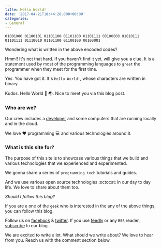 ```yaml
---
title: Hello World!
date: '2017-04-21T18:44:26.000+00:00'
categories:
- General
---
```


`01001000 01100101 01101100 01101100 01101111 00100000 01010111 01101111 01110010 01101100 01100100 00100001`

Wondering what is written in the above encoded codes?

Hmm!! It's not that hard. If you haven't find it yet, will give you a clue. It is a statement used by most of the programming languages to `greet` the programmer when they meet for the first time.

Yes. You have got it. It's `Hello World!`, whose characters are written in binary.

Kudos. Hello World :wave: :earth_asia:. Nice to meet you via this blog post.

### Who are we?

Our crew includes a [developer](https://github.com/sasivarnan) and some computers that are running locally and in the cloud.

We love :heart: programming :computer: and various technologies around it.

### What is this site for?

The purpose of this site is to showcase various things that we build and various technologies that we experienced and experimented.

We gonna share a series of `programming tech` tutorials and guides.

And we use various open source technologies :octocat: in our day to day life. We love to share about them too.

_Should I follow this blog?_

If you are a one of the `geek` who is interested in the any of the above things, you can follow this blog.

Follow us on [facebook](https://facebook.com/cybeadon) & [twitter](https://twitter.com/cybeadon). If you use [feedly](https://feedly.com) or any `RSS` reader, [subscribe](/rss.xml) to our blog.

We are excited to write a lot. What should we write about?
We love to hear from you. Reach us with the comment section below.

